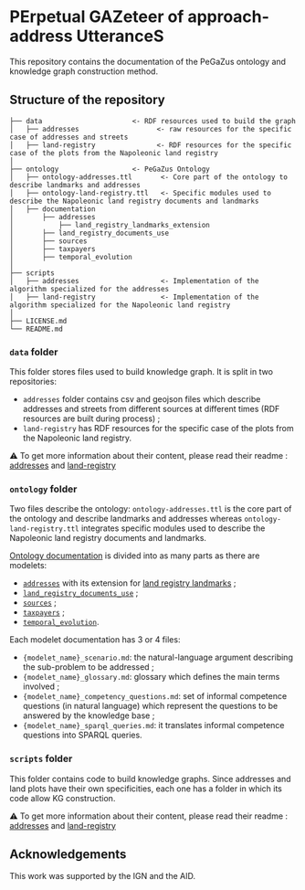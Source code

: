# PErpetual GAZeteer of approach-address UtteranceS

This repository contains the documentation of the PeGaZus ontology and knowledge graph construction method. 

## Structure of the repository
```
├── data                      <- RDF resources used to build the graph
│   ├── addresses                   <- raw resources for the specific case of addresses and streets
│   ├── land-registry               <- RDF resources for the specific case of the plots from the Napoleonic land registry
│
├── ontology                  <- PeGaZus Ontology
│   ├── ontology-addresses.ttl       <- Core part of the ontology to describe landmarks and addresses
│   ├── ontology-land-registry.ttl   <- Specific modules used to describe the Napoleonic land registry documents and landmarks
│   ├── documentation
│       ├── addresses
│           ├── land_registry_landmarks_extension
│       ├── land_registry_documents_use
│       ├── sources
│       ├── taxpayers
│       ├── temporal_evolution
│
├── scripts
│   ├── addresses                    <- Implementation of the algorithm specialized for the addresses
│   ├── land-registry                <- Implementation of the algorithm specialized for the Napoleonic land registry
│
├── LICENSE.md
└── README.md
```

### `data` folder

This folder stores files used to build knowledge graph. It is split in two repositories:
* `addresses` folder contains csv and geojson files which describe addresses and streets from different sources at different times (RDF resources are built during process) ;
* `land-registry` has RDF resources for the specific case of the plots from the Napoleonic land registry.

⚠️ To get more information about their content, please read their readme : [addresses](data/addresses/README.md) and [land-registry](data/land-registry/README.md)

### `ontology` folder
Two files describe the ontology: `ontology-addresses.ttl` is the core part of the ontology and describe landmarks and addresses whereas `ontology-land-registry.ttl` integrates specific modules used to describe the Napoleonic land registry documents and landmarks.

[Ontology documentation](ontology/documentation) is divided into as many parts as there are modelets:
* [`addresses`](ontology/documentation/addresses) with its extension for [land registry landmarks](ontology/documentation/addresses/land_registry_landmarks_extension) ;
* [`land_registry_documents_use`](ontology/documentation/land_registry_documents_use) ;
* [`sources`](ontology/documentation/sources) ;
* [`taxpayers`](ontology/documentation/taxpayers) ;
* [`temporal_evolution`](ontology/documentation/temporal_evolution).

Each modelet documentation has 3 or 4 files:
* `{modelet_name}_scenario.md`: the natural-language argument describing the sub-problem to be addressed ;
* `{modelet_name}_glossary.md`: glossary which defines the main terms involved ;
* `{modelet_name}_competency_questions.md`: set of informal competence questions (in natural language) which represent the questions to be answered by the knowledge base ;
* `{modelet_name}_sparql_queries.md`: it translates informal competence questions into SPARQL queries.
 
### `scripts` folder
This folder contains code to build knowledge graphs. Since addresses and land plots have their own specificities, each one has a folder in which its code allow KG construction.

⚠️ To get more information about their content, please read their readme : [addresses](scripts/addresses/README.md) and [land-registry](scripts/land-registry/README.md)

## Acknowledgements
This work was supported by the IGN and the AID.
